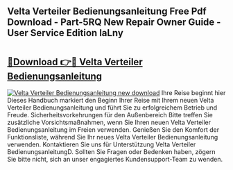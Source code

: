 ## Velta Verteiler Bedienungsanleitung Free Pdf Download - Part-5RQ New Repair Owner Guide - User Service Edition laLny

# <h2><a href="http://df1c4hd.blite.top/?on=Velta+Verteiler+Bedienungsanleitung">🔗Download 👉🔴 Velta Verteiler Bedienungsanleitung</a></h2>

[![Velta Verteiler Bedienungsanleitung new download](https://i.imgur.com/lujVjoI.png)](http://df1c4hd.blite.top/?on=Velta+Verteiler+Bedienungsanleitung)
Ihre Reise beginnt hier Dieses Handbuch markiert den Beginn Ihrer Reise mit Ihrem neuen Velta Verteiler Bedienungsanleitung und führt Sie zu erfolgreichem Betrieb und Freude. Sicherheitsvorkehrungen für den Außenbereich Bitte treffen Sie zusätzliche Vorsichtsmaßnahmen, wenn Sie Ihren neuen Velta Verteiler Bedienungsanleitung im Freien verwenden. Genießen Sie den Komfort der Funktionsliste, während Sie Ihr neues Velta Verteiler Bedienungsanleitung verwenden. Kontaktieren Sie uns für Unterstützung Velta Verteiler BedienungsanleitungD. Sollten Sie Fragen oder Bedenken haben, zögern Sie bitte nicht, sich an unser engagiertes Kundensupport-Team zu wenden.

